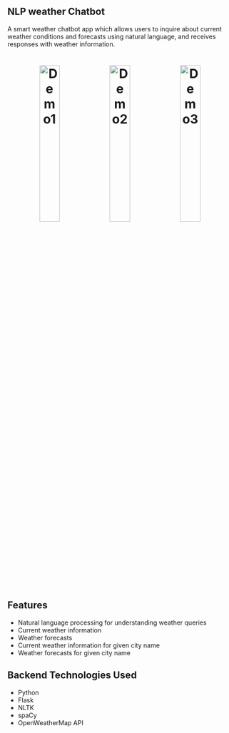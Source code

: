 ## NLP weather Chatbot

A smart weather chatbot app which allows users to inquire about current weather conditions and forecasts using natural language, and receives responses with weather information.

<h1 align="center">
  <img src="https://github.com/IvanGael/NLP-Chatbot-App/assets/75835662/3cbdd249-874c-4200-85fb-12ab13865af4" alt="Demo1" width="30%" height="30%">

<img src="https://github.com/IvanGael/NLP-Chatbot-App/assets/75835662/a63498a0-20b6-423f-a9fb-a7c450194ffa" alt="Demo2" width="30%" height="30%">

<img src="https://github.com/IvanGael/NLP-Chatbot-App/assets/75835662/ade786bb-909f-4490-a6a6-bdc1bade7e29" alt="Demo3" width="30%" height="30%">
</h1>


## Features

- Natural language processing for understanding weather queries
- Current weather information
- Weather forecasts
- Current weather information for given city name
- Weather forecasts for given city name

## Backend Technologies Used

- Python
- Flask
- NLTK
- spaCy
- OpenWeatherMap API

